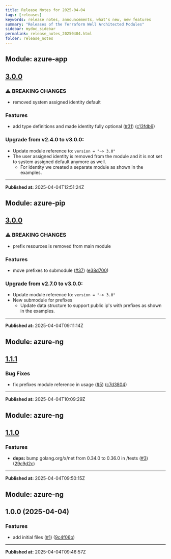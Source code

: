 ```yaml
---
title: Release Notes for 2025-04-04
tags: [releases]
keywords: release notes, announcements, what's new, new features
summary: "Releases of the Terraform Well Architected Modules"
sidebar: mydoc_sidebar
permalink: release_notes_20250404.html
folder: release_notes
---
```


## Module: azure-app
## [3.0.0](https://github.com/CloudNationHQ/terraform-azure-app/releases/tag/v3.0.0)


### ⚠ BREAKING CHANGES

* removed system assigned identity default

### Features

* add type definitions and made identity fully optional ([#31](https://github.com/CloudNationHQ/terraform-azure-app/issues/31)) ([c13fdb6](https://github.com/CloudNationHQ/terraform-azure-app/commit/c13fdb6cba5d73146bcb899d535477552349f18e))

### Upgrade from v2.4.0 to v3.0.0:

- Update module reference to: `version = "~> 3.0"`
- The user assigned identity is removed from the module and it is not set to system assigned default anymore as well.
  - For identity we created a separate module as shown in the examples.

---

**Published at:** 2025-04-04T12:51:24Z

## Module: azure-pip
## [3.0.0](https://github.com/CloudNationHQ/terraform-azure-pip/releases/tag/v3.0.0)


### ⚠ BREAKING CHANGES

* prefix resources is removed from main module

### Features

* move prefixes to submodule ([#37](https://github.com/CloudNationHQ/terraform-azure-pip/issues/37)) ([e38d700](https://github.com/CloudNationHQ/terraform-azure-pip/commit/e38d700d1692b65bb340f0f8b3f0d958ccbbfbe3))

### Upgrade from v2.7.0 to v3.0.0:

- Update module reference to: `version = "~> 3.0"`
- New submodule for prefixes
  - Update data structure to support public ip's with prefixes as shown in the examples.

---

**Published at:** 2025-04-04T09:11:14Z

## Module: azure-ng
## [1.1.1](https://github.com/CloudNationHQ/terraform-azure-ng/releases/tag/v1.1.1)


### Bug Fixes

* fix prefixes module reference in usage ([#5](https://github.com/CloudNationHQ/terraform-azure-ng/issues/5)) ([c7d3804](https://github.com/CloudNationHQ/terraform-azure-ng/commit/c7d3804542adf98cb37977fe9b7bc392ad700fae))

---

**Published at:** 2025-04-04T10:09:29Z

## Module: azure-ng
## [1.1.0](https://github.com/CloudNationHQ/terraform-azure-ng/releases/tag/v1.1.0)


### Features

* **deps:** bump golang.org/x/net from 0.34.0 to 0.36.0 in /tests ([#3](https://github.com/CloudNationHQ/terraform-azure-ng/issues/3)) ([29c9d2c](https://github.com/CloudNationHQ/terraform-azure-ng/commit/29c9d2ce7aa9f8842c8c706b8de6a0ebf24c0da2))

---

**Published at:** 2025-04-04T09:50:15Z

## Module: azure-ng
## 1.0.0 (2025-04-04)


### Features

* add initial files ([#1](https://github.com/CloudNationHQ/terraform-azure-ng/releases/tag/v1.0.0)) ([9c4f06b](https://github.com/CloudNationHQ/terraform-azure-ng/commit/9c4f06b895fbd0e002d862cc6f27ed5f29c0641e))

---

**Published at:** 2025-04-04T09:46:57Z

